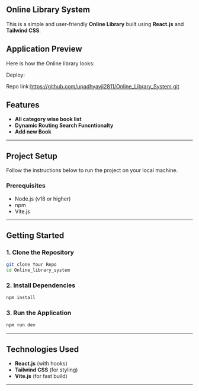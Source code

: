 ## Online Library System

This is a simple and user-friendly **Online Library** built using **React.js** and **Tailwind CSS**.

## Application Preview

Here is how the Online library looks:

Deploy:

Repo link:https://github.com/upadhyayji2811/Online_Library_System.git

## Features

- **All category wise book list**
- **Dynamic Routing Search Funcntionalty**
- **Add new Book**

---

## Project Setup

Follow the instructions below to run the project on your local machine.

### Prerequisites

- Node.js (v18 or higher)
- npm
- Vite.js

---

## Getting Started

### 1. Clone the Repository

```bash
git clone Your Repo
cd Online_library_system
```

### 2. Install Dependencies

```bash
npm install
```

### 3. Run the Application

```bash
npm run dev
```

---

## Technologies Used

- **React.js** (with hooks)
- **Tailwind CSS** (for styling)
- **Vite.js** (for fast build)

---
